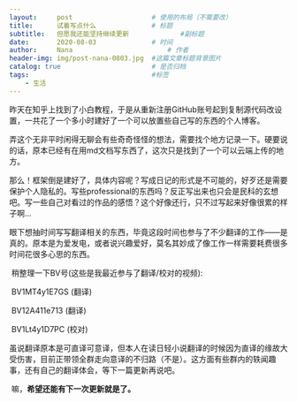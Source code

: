 ```yaml
---
layout:     post   				    # 使用的布局（不需要改）
title:      试着写点什么 				# 标题 
subtitle:   但愿我还能坚持继续更新             #副标题
date:       2020-08-03 				# 时间
author:     Nana 						# 作者
header-img: img/post-nana-0803.jpg 	#这篇文章标题背景图片
catalog: true 						# 是否归档
tags:								#标签
    - 生活
---
```


昨天在知乎上找到了小白教程，于是从重新注册GitHub账号起到复制源代码改设置，一共花了一个多小时建好了一个可以放置些自己写的东西的个人博客。

​    弄这个无非平时闲得无聊会有些奇奇怪怪的想法，需要找个地方记录一下。硬要说的话，原本已经有在用md文档写东西了，这次只是找到了一个可以云端上传的地方。

​    那么！框架倒是建好了，具体内容呢？写成日记的形式是不可能的，好歹还是需要保护个人隐私的。写些professional的东西吗？反正写出来也只会是民科的玄想吧。写一些自己对看过的作品的感悟？这个好像还行，只不过写起来好像很累的样子啊...

​    眼下想抽时间写写翻译相关的东西，毕竟这段时间也参与了不少翻译的工作——是真的。原本是为爱发电，或者说兴趣爱好，莫名其妙成了像工作一样需要耗费很多时间花很多心思的东西。

​    稍整理一下BV号(这些是我最近参与了翻译/校对的视频): 

​            BV1MT4y1E7GS (翻译)

​            BV12A411e713 (翻译)

​            BV1Lt4y1D7PC (校对)

​    虽说翻译原本是可直译可意译，但本人在读日轻小说翻译的时候因为直译的缘故大受伤害，目前正带领全群走向意译的不归路（不是）。这方面有些群内的轶闻趣事，还有自己的翻译体会，等下一篇更新再说吧。

​    嘛，**希望还能有下一次更新就是了。**